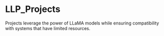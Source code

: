 # LLP_Projects
Projects leverage the power of LLaMA models while ensuring compatibility with systems that have limited resources. 
